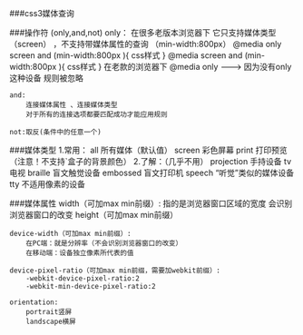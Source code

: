 ###css3媒体查询
	   
###操作符 (only,and,not)
    only：
        在很多老版本浏览器下 它只支持媒体类型（screen） ，不支持带媒体属性的查询 （min-width:800px）
        @media only screen and (min-width:800px ){
                            css样式
        }
        @media  screen and (min-width:800px ){
                            css样式
        }
        在老款的浏览器下
            @media only    --->    因为没有only这种设备 规则被忽略
        
    and:
        连接媒体属性 、连接媒体类型
        对于所有的连接选项都要匹配成功才能应用规则
    
    not:取反(条件中的任意一个)
	   			
###媒体类型
        1.常用：
               all              所有媒体（默认值）
               screen           彩色屏幕
               print            打印预览（注意！不支持`盒子的背景颜色）
	   2.了解：（几乎不用）
               projection       手持设备
               tv               电视
               braille          盲文触觉设备
               embossed     	    盲文打印机
               speech        	“听觉”类似的媒体设备
               tty              不适用像素的设备
       

###媒体属性
	width（可加max min前缀）:
			指的是浏览器窗口区域的宽度
			会识别浏览器窗口的改变
	height（可加max min前缀）
	
	device-width（可加max min前缀）:
		在PC端：就是分辨率（不会识别浏览器窗口的改变）
		在移动端：设备独立像素所代表的值	
		
	device-pixel-ratio（可加max min前缀，需要加webkit前缀）:
		-webkit-device-pixel-ratio:2
		-webkit-min-device-pixel-ratio:2
	
	orientation:
	    portrait竖屏
	    landscape横屏

